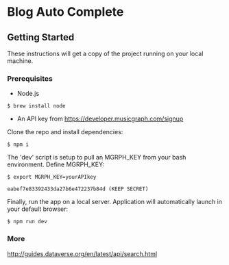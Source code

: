 # Blog Auto Complete

## Getting Started

These instructions will get a copy of the project running on your local machine.

### Prerequisites

* Node.js

```
$ brew install node
```

* An API key from https://developer.musicgraph.com/signup


Clone the repo and install dependencies:

```
$ npm i
```
The 'dev' script is setup to pull an MGRPH_KEY from your bash environment. Define MGRPH_KEY:

```
$ export MGRPH_KEY=yourAPIkey

eabef7e83392433da27b6e472237b84d (KEEP SECRET)
```

Finally, run the app on a local server. Application will automatically launch in your default browser:

```
$ npm run dev 
```

### More

http://guides.dataverse.org/en/latest/api/search.html
